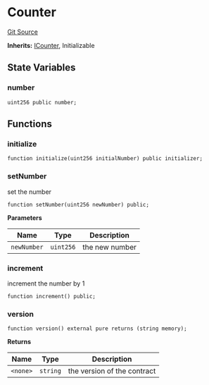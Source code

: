 # Counter
[Git Source](https://github.com/0xPolygon/foundry-template/blob/a9f2dec0535500e07491e0f2e99dcf48319d8022/src/Counter.sol)

**Inherits:**
[ICounter](/docs/autogen/src/src/interface/ICounter.sol/interface.ICounter.md), Initializable


## State Variables
### number

```solidity
uint256 public number;
```


## Functions
### initialize


```solidity
function initialize(uint256 initialNumber) public initializer;
```

### setNumber

set the number


```solidity
function setNumber(uint256 newNumber) public;
```
**Parameters**

|Name|Type|Description|
|----|----|-----------|
|`newNumber`|`uint256`|the new number|


### increment

increment the number by 1


```solidity
function increment() public;
```

### version


```solidity
function version() external pure returns (string memory);
```
**Returns**

|Name|Type|Description|
|----|----|-----------|
|`<none>`|`string`|the version of the contract|


